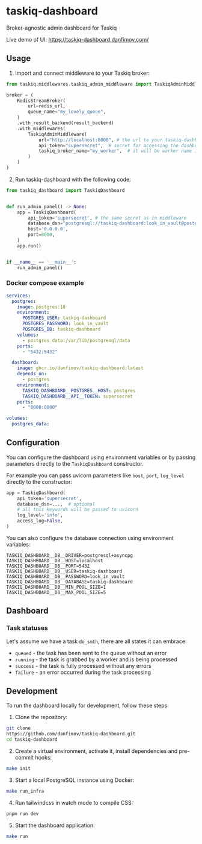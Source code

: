 # taskiq-dashboard

Broker-agnostic admin dashboard for Taskiq

Live demo of UI: https://taskiq-dashboard.danfimov.com/

## Usage

1. Import and connect middleware to your Taskiq broker:

```python
from taskiq.middlewares.taskiq_admin_middleware import TaskiqAdminMiddleware

broker = (
    RedisStreamBroker(
        url=redis_url,
        queue_name="my_lovely_queue",
    )
    .with_result_backend(result_backend)
    .with_middlewares(
        TaskiqAdminMiddleware(
            url="http://localhost:8000", # the url to your taskiq-dashboard instance
            api_token="supersecret",  # secret for accessing the dashboard API
            taskiq_broker_name="my_worker",  # it will be worker name in the dashboard
        )
    )
)
```

2. Run taskiq-dashboard with the following code:

```python
from taskiq_dashboard import TaskiqDashboard


def run_admin_panel() -> None:
    app = TaskiqDashboard(
        api_token='supersecret', # the same secret as in middleware
        database_dsn="postgresql://taskiq-dashboard:look_in_vault@postgres:5432/taskiq-dashboard",
        host='0.0.0.0',
        port=8000,
    )
    app.run()


if __name__ == '__main__':
    run_admin_panel()
```

### Docker compose example

```yaml
services:
  postgres:
    image: postgres:18
    environment:
      POSTGRES_USER: taskiq-dashboard
      POSTGRES_PASSWORD: look_in_vault
      POSTGRES_DB: taskiq-dashboard
    volumes:
      - postgres_data:/var/lib/postgresql/data
    ports:
      - "5432:5432"

  dashboard:
    image: ghcr.io/danfimov/taskiq-dashboard:latest
    depends_on:
      - postgres
    environment:
      TASKIQ_DASHBOARD__POSTGRES__HOST: postgres
      TASKIQ_DASHBOARD__API__TOKEN: supersecret
    ports:
      - "8000:8000"

volumes:
  postgres_data:
```

## Configuration

You can configure the dashboard using environment variables or by passing parameters directly to the `TaskiqDashboard` constructor.

For example you can pass uvicorn parameters like `host`, `port`, `log_level` directly to the constructor:

```python
app = TaskiqDashboard(
    api_token='supersecret',
    database_dsn=...,  # optional
    # all this keywords will be passed to uvicorn
    log_level='info',
    access_log=False,
)
```

You can also configure the database connection using environment variables:

```dotenv
TASKIQ_DASHBOARD__DB__DRIVER=postgresql+asyncpg
TASKIQ_DASHBOARD__DB__HOST=localhost
TASKIQ_DASHBOARD__DB__PORT=5432
TASKIQ_DASHBOARD__DB__USER=taskiq-dashboard
TASKIQ_DASHBOARD__DB__PASSWORD=look_in_vault
TASKIQ_DASHBOARD__DB__DATABASE=taskiq-dashboard
TASKIQ_DASHBOARD__DB__MIN_POOL_SIZE=1
TASKIQ_DASHBOARD__DB__MAX_POOL_SIZE=5
```

## Dashboard

### Task statuses

Let's assume we have a task `do_smth`, there are all states it can embrace:

- `queued` - the task has been sent to the queue without an error
- `running` - the task is grabbed by a worker and is being processed
- `success` - the task is fully processed without any errors
- `failure` - an error occurred during the task processing

## Development

To run the dashboard locally for development, follow these steps:

1. Clone the repository:

```bash
git clone
https://github.com/danfimov/taskiq-dashboard.git
cd taskiq-dashboard
```

2. Create a virtual environment, activate it, install dependencies and pre-commit hooks:

```bash
make init
```

3. Start a local PostgreSQL instance using Docker:

```bash
make run_infra
```

4. Run tailwindcss in watch mode to compile CSS:

```bash
pnpm run dev
```

5. Start the dashboard application:

```bash
make run
```

